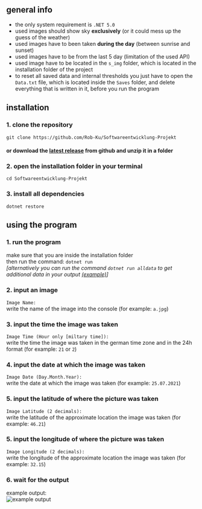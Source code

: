 ## general info
* the only system requirement is `.NET 5.0`
* used images should show sky **exclusively** (or it could mess up the guess of the weather)
* used images have to been taken **during the day** (between sunrise and sunset)
* used images have to be from the last 5 day (limitation of the used API)
* used image have to be located in the `s_img` folder, which is located in the installation folder of the project
* to reset all saved data and internal thresholds you just have to open the `Data.txt` file, which is located inside the `Saves` folder, and delete everything that is written in it, before you run the program

## installation
### 1. clone the repository
`git clone https://github.com/Rob-Ku/Softwareentwicklung-Projekt`
#### or download the [latest release](https://github.com/Rob-Ku/Softwareentwicklung-Projekt/releases) from github and unzip it in a folder

### 2. open the installation folder in your terminal
`cd Softwareentwicklung-Projekt`

### 3. install all dependencies
`dotnet restore`

## using the program
### 1. run the program
make sure that you are inside the installation folder <br>
then run the command: `dotnet run` <br>
_[alternatively you can run the command `dotnet run alldata` to get additional data in your output [(example)](https://cdn.discordapp.com/attachments/481454988002852897/869558605827960842/unknown.png)]_

### 2. input an image
`Image Name:` <br>
write the name of the image into the console (for example: `a.jpg`)

### 3. input the time the image was taken
`Image Time (Hour only [miltary time]):` <br>
write the time the image was taken in the german time zone and in the 24h format (for example: `21` or `2`)

### 4. input the date at which the image was taken
`Image Date (Day.Month.Year):` <br>
write the date at which the image was taken (for example: `25.07.2021`)

### 5. input the latitude of where the picture was taken
`Image Latitude (2 decimals):` <br>
write the latitude of the approximate location the image was taken (for example: `46.21`)

### 5. input the longitude of where the picture was taken
`Image Longitude (2 decimals):` <br>
write the longitude of the approximate location the image was taken (for example: `32.15`)

### 6. wait for the output
example output: <br>
![example output](https://cdn.discordapp.com/attachments/481454988002852897/869558403914166292/unknown.png)
